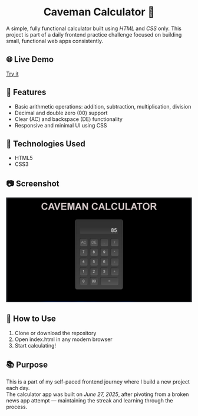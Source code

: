 <h1 align = 'center'> Caveman Calculator 🧮</h1>

A simple, fully functional calculator built using *HTML* and *CSS* only.
This project is part of a daily frontend practice challenge focused on building small, functional web apps consistently.

## 🌐 Live Demo

[Try it](https://cavemancalculator.pages.dev/)

## 🔧 Features

- Basic arithmetic operations: addition, subtraction, multiplication, division
- Decimal and double zero (00) support
- Clear (AC) and backspace (DE) functionality
- Responsive and minimal UI using CSS

## 📁 Technologies Used

- HTML5  
- CSS3 

## 📷 Screenshot

![Caveman Calculator Screenshot](./app.png)

## 🚀 How to Use

1. Clone or download the repository
2. Open index.html in any modern browser
3. Start calculating!

## 📚 Purpose

This is a part of my self-paced frontend journey where I build a new project each day.  
The calculator app was built on *June 27, 2025*, after pivoting from a broken news app attempt — maintaining the streak and learning through the process.
